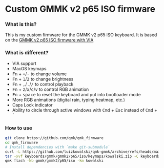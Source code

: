 # Custom GMMK v2 p65 ISO firmware

### What is this?

This is my custom firmware for the GMMK v2 p65 ISO keyboard. It is based on the [GMMK v2 p65 ISO firmware with VIA](https://github.com/qmk/qmk_firmware/tree/master/keyboards/gmmk/gmmk2/p65/iso/keymaps/via)

### What is different?

* VIA support
* MacOS keymaps
* <kbd>Fn</kbd> + <kbd>+</kbd>/<kbd>-</kbd> to change volume
* <kbd>Fn</kbd> + <kbd>1</kbd>/<kbd>2</kbd> to change brightness
* <kbd>Fn</kbd> + <kbd>,</kbd>/<kbd>.</kbd>/<kbd>/</kbd> to control playback
* <kbd>Fn</kbd> + <kbd>z</kbd>/<kbd>x</kbd>/<kbd>c</kbd>/<kbd>v</kbd> to control RGB animation
* <kbd>Fn</kbd> + <kbd>space</kbd> to reset the keyboard and put into bootloader mode
* More RGB animations (digital rain, typing heatmap, etc.)
* Caps Lock indicator
* Ability to circle through active windows with <kbd>Cmd</kbd> + <kbd>Esc</kbd> instead of <kbd>Cmd</kbd> + <kbd>`</kbd>

### How to use

```sh
git clone https://github.com/qmk/qmk_firmware
cd qmk_firmware
# Install dependencies with `make git-submodule`
curl -L https://github.com/luizkowalski/qmk-gmmk/archive/refs/heads/main.zip -o keyboards/gmmk/gmmk2/p65/iso/keymaps/kowalski.zip
tar -xvf keyboards/gmmk/gmmk2/p65/iso/keymaps/kowalski.zip -C keyboards/gmmk/gmmk2/p65/iso/keymaps/ --strip-components=1
qmk flash -kb gmmk/gmmk2/p65/iso -km kowalski
```
